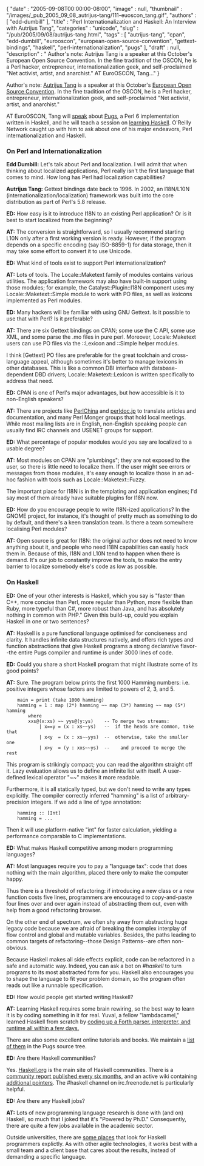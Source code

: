 {
   "date" : "2005-09-08T00:00:00-08:00",
   "image" : null,
   "thumbnail" : "/images/_pub_2005_09_08_autrijus-tang/111-euoscon_tang.gif",
   "authors" : [
      "edd-dumbill"
   ],
   "title" : "Perl Internationalization and Haskell: An Interview with Autrijus Tang",
   "categories" : "unicode",
   "slug" : "/pub/2005/09/08/autrijus-tang.html",
   "tags" : [
      "autrijus-tang",
      "cpan",
      "edd-dumbill",
      "eurooscon",
      "european-open-source-convention",
      "gettext-bindings",
      "haskell",
      "perl-internationalization",
      "pugs"
   ],
   "draft" : null,
   "description" : " Author's note: Autrijus Tang is a speaker at this October's European Open Source Convention. In the fine tradition of the OSCON, he is a Perl hacker, entrepreneur, internationalization geek, and self-proclaimed \"Net activist, artist, and anarchist.\" AT EuroOSCON, Tang..."
}



Author's note: [Autrijus Tang](http://conferences.oreillynet.com/cs/eurooscon/view/e_spkr/1249?CMP=ILC-PS2458945551&ATT=%7Bcs.here%7D) is a speaker at this October's [European Open Source Convention](http://conferences.oreillynet.com/eurooscon/?CMP=ILC-PS2458945551&ATT=%7Bcs.here%7D). In the fine tradition of the OSCON, he is a Perl hacker, entrepreneur, internationalization geek, and self-proclaimed "Net activist, artist, and anarchist."

AT EuroOSCON, Tang will [speak](http://conferences.oreillynet.com/cs/eurooscon/view/e_sess/7279?CMP=ILC-PS2458945551&ATT=%7Bcs.here%7D) about [Pugs](http://www.pugscode.org/), a Perl 6 implementation written in Haskell, and he will teach a session on [learning Haskell](http://conferences.oreillynet.com/cs/eurooscon/view/e_sess/7231?CMP=ILC-PS2458945551&ATT=%7Bcs.here%7D). O'Reilly Network caught up with him to ask about one of his major endeavors, Perl internationalization and Haskell.

### On Perl and Internationalization

**Edd Dumbill:** Let's talk about Perl and localization. I will admit that when thinking about localized applications, Perl really isn't the first language that comes to mind. How long has Perl had localization capabilities?

**Autrijus Tang:** Gettext bindings date back to 1996. In 2002, an I18N/L10N (internationalization/localization) framework was built into the core distribution as part of Perl's 5.8 release.

**ED:** How easy is it to introduce I18N to an existing Perl application? Or is it best to start localized from the beginning?

**AT:** The conversion is straightforward, so I usually recommend starting L10N only after a first working version is ready. However, if the program depends on a specific encoding (say ISO-8859-1) for data storage, then it may take some effort to convert it to use Unicode.

**ED:** What kind of tools exist to support Perl internationalization?

**AT:** Lots of tools. The Locale::Maketext family of modules contains various utilities. The application framework may also have built-in support using those modules; for example, the Catalyst::Plugin::I18N component uses my Locale::Maketext::Simple module to work with PO files, as well as lexicons implemented as Perl modules.

**ED:** Many hackers will be familiar with using GNU Gettext. Is it possible to use that with Perl? Is it preferable?

**AT:** There are six Gettext bindings on CPAN; some use the C API, some use XML, and some parse the .mo files in pure perl. Moreover, Locale::Maketext users can use PO files via the ::Lexicon and ::Simple helper modules.

I think \[Gettext\] PO files are preferable for the great toolchain and cross-language appeal, although sometimes it's better to manage lexicons in other databases. This is like a common DBI interface with database-dependent DBD drivers; Locale::Maketext::Lexicon is written specifically to address that need.

**ED:** CPAN is one of Perl's major advantages, but how accessible is it to non-English speakers?

**AT:** There are projects like [PerlChina](http://www.perlchina.org/) and [perldoc.jp](http://perldoc.jp/) to translate articles and documentation, and many Perl Monger groups that hold local meetings. While most mailing lists are in English, non-English speaking people can usually find IRC channels and USENET groups for support.

**ED:** What percentage of popular modules would you say are localized to a usable degree?

**AT:** Most modules on CPAN are "plumbings"; they are not exposed to the user, so there is little need to localize them. If the user might see errors or messages from those modules, it's easy enough to localize those in an ad-hoc fashion with tools such as Locale::Maketext::Fuzzy.

The important place for I18N is in the templating and application engines; I'd say most of them already have suitable plugins for I18N now.

**ED:** How do you encourage people to write I18N-ized applications? In the GNOME project, for instance, it's thought of pretty much as something to do by default, and there's a keen translation team. Is there a team somewhere localising Perl modules?

**AT:** Open source is great for I18N: the original author does not need to know anything about it, and people who need I18N capabilities can easily hack them in. Because of this, I18N and L10N tend to happen when there is demand. It's our job to constantly improve the tools, to make the entry barrier to localize somebody else's code as low as possible.

### On Haskell

**ED:** One of your other interests is Haskell, which you say is "faster than C++, more concise than Perl, more regular than Python, more flexible than Ruby, more typeful than C\#, more robust than Java, and has absolutely nothing in common with PHP." Given this build-up, could you explain Haskell in one or two sentences?

**AT:** Haskell is a pure functional language optimised for conciseness and clarity. It handles infinite data structures natively, and offers rich types and function abstractions that give Haskell programs a strong declarative flavor--the entire Pugs compiler and runtime is under 3000 lines of code.

**ED:** Could you share a short Haskell program that might illustrate some of its good points?

**AT:** Sure. The program below prints the first 1000 Hamming numbers: i.e. positive integers whose factors are limited to powers of 2, 3, and 5.

        main = print (take 1000 hamming)
        hamming = 1 : map (2*) hamming ~~ map (3*) hamming ~~ map (5*) hamming
            where
            xxs@(x:xs) ~~ yys@(y:ys)    -- To merge two streams:
                | x==y = (x : xs~~ys)   --  if the heads are common, take that
                | x<y  = (x : xs~~yys)  --  otherwise, take the smaller one
                | x>y  = (y : xxs~~ys)  --    and proceed to merge the rest

This program is strikingly compact; you can read the algorithm straight off it. Lazy evaluation allows us to define an infinite list with itself. A user-defined lexical operator "~~" makes it more readable.

Furthermore, it is all statically typed, but we don't need to write any types explicitly. The compiler correctly inferred "hamming" is a list of arbitrary-precision integers. If we add a line of type annotation:

        hamming :: [Int]
        hamming = ...

Then it will use platform-native "int" for faster calculation, yielding a performance comparable to C implementations.

**ED:** What makes Haskell competitive among modern programming languages?

**AT:** Most languages require you to pay a "language tax": code that does nothing with the main algorithm, placed there only to make the computer happy.

Thus there is a threshold of refactoring: if introducing a new class or a new function costs five lines, programmers are encouraged to copy-and-paste four lines over and over again instead of abstracting them out, even with help from a good refactoring browser.

On the other end of spectrum, we often shy away from abstracting huge legacy code because we are afraid of breaking the complex interplay of flow control and global and mutable variables. Besides, the paths leading to common targets of refactoring--those Design Patterns--are often non-obvious.

Because Haskell makes all side effects explicit, code can be refactored in a safe and automatic way. Indeed, you can ask a bot on *\#haskell* to turn programs to its most abstracted form for you. Haskell also encourages you to shape the language to fit your problem domain, so the program often reads out like a runnable specification.

**ED:** How would people get started writing Haskell?

**AT:** Learning Haskell requires some brain rewiring, so the best way to learn it is by coding something in it for real. Yuval, a fellow "lambdacamel," learned Haskell from scratch by [coding up a Forth parser, interpreter, and runtime all within a few days.](http://perlcabal.org/~nothingmuch/harrorth/)

There are also some excellent online tutorials and books. We maintain a [list of them](http://svn.openfoundry.org/pugs/READTHEM) in the Pugs source tree.

**ED:** Are there Haskell communities?

Yes. [Haskell.org](http://haskell.org/) is the main site of Haskell communities. There is a [community report published every six months](http://haskell.org/communities/), and an active wiki containing [additional pointers](http://haskell.org/hawiki/HaskellCommunities). The \#haskell channel on irc.freenode.net is particularly helpful.

**ED:** Are there any Haskell jobs?

**AT:** Lots of new programming language research is done with (and on) Haskell, so much that I joked that it's "Powered by Ph.D." Consequently, there are quite a few jobs available in the academic sector.

Outside universities, there are [some places](http://haskell.org/jobs.html) that look for Haskell programmers explictly. As with other agile technologies, it works best with a small team and a client base that cares about the results, instead of demanding a specific language.
